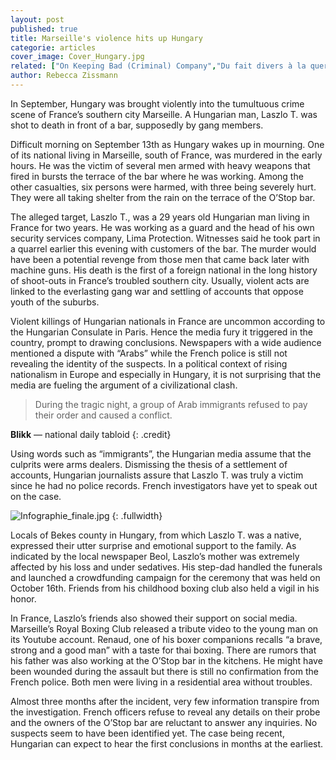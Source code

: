 ```yaml
---
layout: post
published: true
title: Marseille's violence hits up Hungary
categorie: articles
cover_image: Cover_Hungary.jpg
related: ["On Keeping Bad (Criminal) Company","Du fait divers à la querelle politique"]
author: Rebecca Zissmann
---
```


In September, Hungary was brought violently into the tumultuous crime scene of France’s southern city Marseille. A Hungarian man, Laszlo T. was shot to death in front of a bar, supposedly by gang members.

Difficult morning on September 13th as Hungary wakes up in mourning. One of its national living in Marseille, south of France, was murdered in the early hours. He was the victim of several men armed with heavy weapons that fired in bursts the terrace of the bar where he was working. Among the other casualties, six persons were harmed, with three being severely hurt. They were all taking shelter from the rain on the terrace of the O’Stop bar.

The alleged target, Laszlo T., was a 29 years old Hungarian man living in France for two years. He was working as a guard and the head of his own security services company, Lima Protection. Witnesses said he took part in a quarrel earlier this evening with customers of the bar. The murder would have been a potential revenge from those men that came back later with machine guns. His death is the first of a foreign national in the long history of shoot-outs in France’s troubled southern city. Usually, violent acts are linked to the everlasting gang war and settling of accounts that oppose youth of the suburbs.  

Violent killings of Hungarian nationals in France are uncommon according to the Hungarian Consulate in Paris. Hence the media fury it triggered in the country, prompt to drawing conclusions. Newspapers with a wide audience mentioned a dispute with “Arabs” while the French police is still not revealing the identity of the suspects. In a political context of rising nationalism in Europe and especially in Hungary, it is not surprising that the media are fueling the argument of a civilizational clash. 

> During the tragic night, a group of Arab immigrants refused to pay their order and caused a conflict.

**Blikk** — national daily tabloid
{: .credit}

Using words such as “immigrants”, the Hungarian media assume that the culprits were arms dealers. Dismissing the thesis of a settlement of accounts, Hungarian journalists assure that Laszlo T. was truly a victim since he had no police records. French investigators have yet to speak out on the case. 

![Infographie_finale.jpg]({{site.baseurl}}/img/Infographie_finale.jpg)
{: .fullwidth}

Locals of Bekes county in Hungary, from which Laszlo T. was a native, expressed their utter surprise and emotional support to the family. As indicated by the local newspaper Beol, Laszlo’s mother was extremely affected by his loss and under sedatives. His step-dad handled the funerals and launched a crowdfunding campaign for the ceremony that was held on October 16th. Friends from his childhood boxing club also held a vigil in his honor. 

In France, Laszlo’s friends also showed their support on social media. Marseille’s Royal Boxing Club released a tribute video to the young man on its Youtube account. Renaud, one of his boxer companions recalls “a brave, strong and a good man” with a taste for thai boxing. There are rumors that his father was also working at the O’Stop bar in the kitchens. He might have been wounded during the assault but there is still no confirmation from the French police. Both men were living in a residential area without troubles.

Almost three months after the incident, very few information transpire from the investigation. French officers refuse to reveal any details on their probe and the owners of the O’Stop bar are reluctant to answer any inquiries. No suspects seem to have been identified yet. The case being recent, Hungarian can expect to hear the first conclusions in months at the earliest. 

